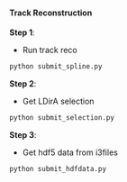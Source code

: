 #### Track Reconstruction

**Step 1**:
* Run track reco 
```.sh
python submit_spline.py
```

**Step 2**:
* Get LDirA selection
```..sh
python submit_selection.py
```

**Step 3**:
* Get hdf5 data from i3files
```.sh
python submit_hdfdata.py
```